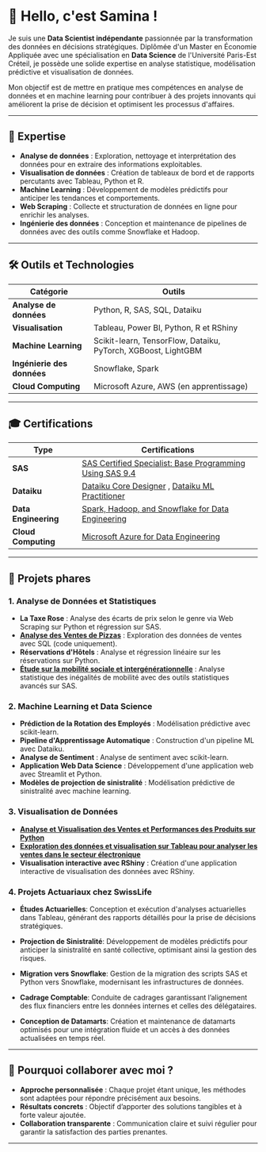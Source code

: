 # 👋 Hello, c'est Samina !

Je suis une **Data Scientist indépendante** passionnée par la transformation des données en décisions stratégiques. Diplômée d'un Master en Économie Appliquée avec une spécialisation en **Data Science** de l'Université Paris-Est Créteil, je possède une solide expertise en analyse statistique, modélisation prédictive et visualisation de données.

Mon objectif est de mettre en pratique mes compétences en analyse de données et en machine learning pour contribuer à des projets innovants qui améliorent la prise de décision et optimisent les processus d'affaires.

---

## 🚀 Expertise

- **Analyse de données** : Exploration, nettoyage et interprétation des données pour en extraire des informations exploitables.
- **Visualisation de données** : Création de tableaux de bord et de rapports percutants avec Tableau, Python et R.
- **Machine Learning** : Développement de modèles prédictifs pour anticiper les tendances et comportements.
- **Web Scraping** : Collecte et structuration de données en ligne pour enrichir les analyses.
- **Ingénierie des données** : Conception et maintenance de pipelines de données avec des outils comme Snowflake et Hadoop.

---

## 🛠️ Outils et Technologies

| **Catégorie**                     | **Outils**                                      |
|-----------------------------------|------------------------------------------------|
| **Analyse de données**            | Python, R, SAS, SQL, Dataiku                   |
| **Visualisation**                 | Tableau, Power BI, Python, R et RShiny         |
| **Machine Learning**              | Scikit-learn, TensorFlow, Dataiku, PyTorch, XGBoost, LightGBM |
| **Ingénierie des données**        | Snowflake, Spark                       |
| **Cloud Computing**               | Microsoft Azure, AWS (en apprentissage)        |

---

## 🎓 Certifications
| **Type**                          | **Certifications**                               |
|-----------------------------------|--------------------------------------------------|
| **SAS**     | <a href="https://www.credly.com/badges/92c645a4-e1d9-433a-9d8f-fa62da2ad8d7/public_url">SAS Certified Specialist: Base Programming Using SAS 9.4</a> |
| **Dataiku** | <a href="https://verify.skilljar.com/c/ke3k8wdhs2zv">Dataiku Core Designer</a> , <a href="https://verify.skilljar.com/c/hvaro689ydxx">Dataiku ML Practitioner</a>|
| **Data Engineering** | <a href="https://coursera.org/share/d63ad53e06902b2620d1a9ac82b6e10f">Spark, Hadoop, and Snowflake for Data Engineering</a> |
| **Cloud Computing**  | <a href="https://coursera.org/share/c8256d4e4f7b3ec9f13f76d935dcec23"> Microsoft Azure for Data Engineering</a>              |

---

## 📂 Projets phares

### 1. Analyse de Données et Statistiques
- **La Taxe Rose** : Analyse des écarts de prix selon le genre via Web Scraping sur Python et régression sur SAS.
- **[Analyse des Ventes de Pizzas](https://github.com/SaminaV/code_sql)** : Exploration des données de ventes avec SQL (code uniquement).
- **Réservations d'Hôtels** : Analyse et régression linéaire sur les réservations sur Python.
- **[Étude sur la mobilité sociale et intergénérationnelle](https://github.com/SaminaV/regression_mobilite_intergenerationelle)** : Analyse statistique des inégalités de mobilité avec des outils statistiques avancés sur SAS.

### 2. Machine Learning et Data Science
- **Prédiction de la Rotation des Employés** : Modélisation prédictive avec scikit-learn.
- **Pipeline d'Apprentissage Automatique** : Construction d'un pipeline ML avec Dataiku.
- **Analyse de Sentiment** : Analyse de sentiment avec scikit-learn.
- **Application Web Data Science** : Développement d'une application web avec Streamlit et Python.
- **Modèles de projection de sinistralité** : Modélisation prédictive de sinistralité avec machine learning.

### 3. Visualisation de Données
- **[Analyse et Visualisation des Ventes et Performances des Produits sur Python](https://github.com/SaminaV/python_Visualisation)** 
- **[Exploration des données et visualisation sur Tableau pour analyser les ventes dans le secteur électronique](https://github.com/SaminaV/Tableau_sales_analysis)**
- **Visualisation interactive avec RShiny** : Création d'une application interactive de visualisation des données avec RShiny.



### 4. Projets Actuariaux chez SwissLife
- **Études Actuarielles**: Conception et exécution d'analyses actuarielles dans Tableau, générant des rapports détaillés pour la prise de décisions stratégiques.
  
- **Projection de Sinistralité**: Développement de modèles prédictifs pour anticiper la sinistralité en santé collective, optimisant ainsi la gestion des risques.

- **Migration vers Snowflake**: Gestion de la migration des scripts SAS et Python vers Snowflake, modernisant les infrastructures de données.

- **Cadrage Comptable**: Conduite de cadrages garantissant l’alignement des flux financiers entre les données internes et celles des délégataires.

- **Conception de Datamarts**: Création et maintenance de datamarts optimisés pour une intégration fluide et un accès à des données actualisées en temps réel.

---

## 🌟 Pourquoi collaborer avec moi ?

- **Approche personnalisée** : Chaque projet étant unique, les méthodes sont adaptées pour répondre précisément aux besoins.
- **Résultats concrets** : Objectif d’apporter des solutions tangibles et à forte valeur ajoutée.
- **Collaboration transparente** : Communication claire et suivi régulier pour garantir la satisfaction des parties prenantes.

---




